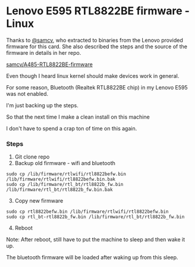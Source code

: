 # Lenovo E595 RTL8822BE firmware - Linux

Thanks to [@samcv](https://github.com/samcv), who extracted to binaries from the Lenovo provided firmware for this card.
She also described the steps and the source of the firmware in details in her repo.

[samcv/A485-RTL8822BE-firmware](https://github.co/samcv/A485-RTL8822BE-firmware)


Even though I heard linux kernel should make devices work in general.

For some reason, Bluetooth (Realtek RTL8822BE chip) in my Lenovo E595 was not enabled.

I'm just backing up the steps.

So that the next time I make a clean install on this machine

I don't have to spend a crap ton of time on this again.


### Steps

1. Git clone repo
2. Backup old firmware - wifi and bluetooth
```
sudo cp /lib/firmware/rtlwifi/rtl8822befw.bin /lib/firmware/rtlwifi/rtl8822befw.bin.bak
sudo cp /lib/firmware/rtl_bt/rtl8822b_fw.bin /lib/firmware/rtl_bt/rtl8822b_fw.bin.bak
```
3. Copy new firmware
```
sudo cp rtl8822befw.bin /lib/firmware/rtlwifi/rtl8822befw.bin
sudo cp rtl_bt-rtl8822b_fw.bin /lib/firmware/rtl_bt/rtl8822b_fw.bin
```
4. Reboot

Note: After reboot, still have to put the machine to sleep and then wake it up.

The bluetooth firmware will be loaded after waking up from this sleep.
